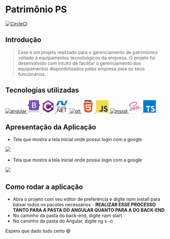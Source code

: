 # Patrimônio PS

[![CircleCI](https://circleci.com/gh/adolfosp/Back-PatrimonioDev/tree/master.svg?style=svg)](https://app.circleci.com/pipelines/github/adolfosp)
## Introdução

> Esse é um projeto realizado para o gerenciamento de patrimônios voltado à equipamentos tecnoloógicos da empresa. O projeto foi desenvolvido com intuito de facilitar o gerenciamento dos equipamentos disponibilizados pelas empresa para os seus funcionários.

## Tecnologias utilizadas
<p align="left"> <a href="https://angular.io" target="_blank">
 <img src="https://angular.io/assets/images/logos/angular/angular.svg" alt="angular" width="40" height="40"/> </a> <a href="https://azure.microsoft.com/en-in/" target="_blank">
<img src="https://raw.githubusercontent.com/devicons/devicon/master/icons/bootstrap/bootstrap-plain-wordmark.svg" alt="bootstrap" width="40" height="40"/> </a> <a href="https://www.w3schools.com/cs/" target="_blank">
<img src="https://raw.githubusercontent.com/devicons/devicon/master/icons/csharp/csharp-original.svg" alt="csharp" width="40" height="40"/> </a>
 <a href="https://dotnet.microsoft.com/" target="_blank"> <img src="https://raw.githubusercontent.com/devicons/devicon/master/icons/dot-net/dot-net-original-wordmark.svg" alt="dotnet" width="40" height="40"/> </a> <a href="https://git-scm.com/" target="_blank"> <img src="https://www.vectorlogo.zone/logos/git-scm/git-scm-icon.svg" alt="git" width="40" height="40"/> </a> <a href="https://www.w3.org/html/" target="_blank"> <img src="https://raw.githubusercontent.com/devicons/devicon/master/icons/html5/html5-original-wordmark.svg" alt="html5" width="40" height="40"/> </a> <a href="https://developer.mozilla.org/en-US/docs/Web/JavaScript" target="_blank"> <img src="https://raw.githubusercontent.com/devicons/devicon/master/icons/javascript/javascript-original.svg" alt="javascript" width="40" height="40"/> </a> <a href="https://www.microsoft.com/en-us/sql-server" target="_blank"> <img src="https://www.svgrepo.com/show/303229/microsoft-sql-server-logo.svg" alt="mssql" width="40" height="40"/> </a> 
<a href="https://sass-lang.com" target="_blank"> <img src="https://raw.githubusercontent.com/devicons/devicon/master/icons/sass/sass-original.svg" alt="sass" width="40" height="40"/> </a> <a href="https://www.typescriptlang.org/" target="_blank"> <img src="https://raw.githubusercontent.com/devicons/devicon/master/icons/typescript/typescript-original.svg" alt="typescript" width="40" height="40"/> </a> </p>

## Apresentação da Aplicação

- Tela que mostra a tela inicial onde possui login com a google 
<img src="https://image.freepik.com/vetores-gratis/conceito-de-controle-de-acesso-protegido-bloqueio-com-chave-seguranca-de-dados_39422-866.jpg">

- Tela que mostra a tela inicial onde possui login com a google 
<img src="https://image.freepik.com/vetores-gratis/conceito-de-controle-de-acesso-protegido-bloqueio-com-chave-seguranca-de-dados_39422-866.jpg">

## Como rodar a aplicação

- Abra o projeto com seu editor de preferência e digite npm install para baixar todos os pacotes necessários - **REALIZAR ESSE PROCESSO TANTO PARA A PASTA DO ANGULAR QUANTO PARA A DO BACK-END**
- No caminho da pasta do back-end, digite npm start
- No caminho da pasta do Angular, digite ng s -o

Espero que dado tudo certo :smile:




